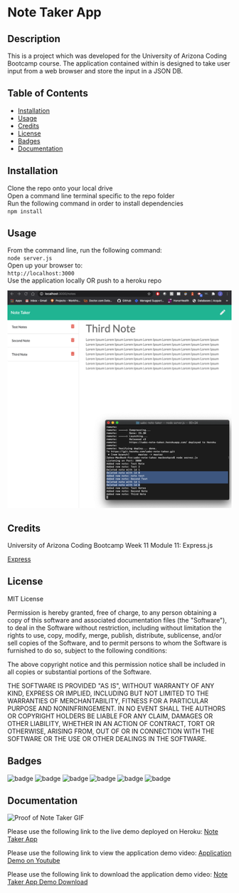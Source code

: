 # Note Taker App

## Description 

This is a project which was developed for the University of Arizona Coding Bootcamp course. The application contained within is designed to take user input from a web browser and store the input in a JSON DB.

## Table of Contents 

* [Installation](#installation)
* [Usage](#usage)
* [Credits](#credits)
* [License](#license)
* [Badges](#badges)
* [Documentation](#documentation)


## Installation

Clone the repo onto your local drive   
Open a command line terminal specific to the repo folder    
Run the following command in order to install dependencies   
`npm install`   

## Usage 

From the command line, run the following command:       
`node server.js`   
Open up your browser to:   
`http://localhost:3000`   
Use the application locally OR push to a heroku repo   

![Proof of Not Taker](doc/demo_still.png?raw=true "Note Taker Still")

## Credits

University of Arizona Coding Bootcamp Week 11 Module 11: Express.js

[Express](http://expressjs.com/)


## License

MIT License

Permission is hereby granted, free of charge, to any person obtaining a copy
of this software and associated documentation files (the "Software"), to deal
in the Software without restriction, including without limitation the rights
to use, copy, modify, merge, publish, distribute, sublicense, and/or sell
copies of the Software, and to permit persons to whom the Software is
furnished to do so, subject to the following conditions:

The above copyright notice and this permission notice shall be included in all
copies or substantial portions of the Software.

THE SOFTWARE IS PROVIDED "AS IS", WITHOUT WARRANTY OF ANY KIND, EXPRESS OR
IMPLIED, INCLUDING BUT NOT LIMITED TO THE WARRANTIES OF MERCHANTABILITY,
FITNESS FOR A PARTICULAR PURPOSE AND NONINFRINGEMENT. IN NO EVENT SHALL THE
AUTHORS OR COPYRIGHT HOLDERS BE LIABLE FOR ANY CLAIM, DAMAGES OR OTHER
LIABILITY, WHETHER IN AN ACTION OF CONTRACT, TORT OR OTHERWISE, ARISING FROM,
OUT OF OR IN CONNECTION WITH THE SOFTWARE OR THE USE OR OTHER DEALINGS IN THE
SOFTWARE.


## Badges

![badge](https://img.shields.io/badge/Javascript-brightgreen)
![badge](https://img.shields.io/badge/jQuery-blue) 
![badge](https://img.shields.io/badge/node.js-lightgrey)
![badge](https://img.shields.io/badge/inquirer-red)
![badge](https://img.shields.io/badge/jest-green)
![badge](https://img.shields.io/badge/express-orange)

## Documentation

![Proof of Note Taker GIF](doc/demo_gif.gif "Note Taker App GIF")

Please use the following link to the live demo deployed on Heroku: [Note Taker App](https://uabc-note-taker.herokuapp.com/ "Note Taker App Test Output")

Please use the following link to view the application demo video: [Application Demo on Youtube](https://youtu.be/94mEDuM0C-Q "Note Taker App Video")

Please use the following link to download the application demo video: [Note Taker App Demo Download](doc/demo_video.mp4 "Note Taker App Video")


